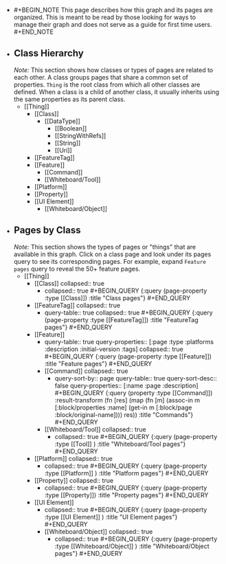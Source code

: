- #+BEGIN_NOTE
  This page describes how this graph and its pages are organized. This is meant to be read by those looking for ways to manage their graph and does not serve as a guide for first time users.
  #+END_NOTE
- ## Class Hierarchy
  *Note:* This section shows how classes or types of pages are related to each other. A class groups pages that share a common set of properties. `Thing` is the root class from which all other classes are defined. When a class is a child of another class, it usually inherits using the same properties as its parent class.
	- [[Thing]]
		- [[Class]]
			- [[DataType]]
				- [[Boolean]]
				- [[StringWithRefs]]
				- [[String]]
				- [[Uri]]
		- [[FeatureTag]]
		- [[Feature]]
			- [[Command]]
			- [[Whiteboard/Tool]]
		- [[Platform]]
		- [[Property]]
		- [[UI Element]]
			- [[Whiteboard/Object]]
- ## Pages by Class
  *Note:* This section shows the types of pages or "things" that are available in this graph. Click on a class page and look under its pages query to see its corresponding pages. For example, expand `Feature pages` query to reveal the 50+ feature pages.
	- [[Thing]]
		- [[Class]]
		  collapsed:: true
			- collapsed:: true
			  #+BEGIN_QUERY
			  {:query (page-property :type [[Class]])
			  :title "Class pages"}
			  #+END_QUERY
		- [[FeatureTag]]
		  collapsed:: true
			- query-table:: true
			  collapsed:: true
			  #+BEGIN_QUERY
			  {:query (page-property :type [[FeatureTag]])
			  :title "FeatureTag pages"}
			  #+END_QUERY
		- [[Feature]]
			- query-table:: true
			  query-properties:: [:page :type :platforms :description :initial-version :tags]
			  collapsed:: true
			  #+BEGIN_QUERY
			  {:query (page-property :type [[Feature]])
			  :title "Feature pages"}
			  #+END_QUERY
			- [[Command]]
			  collapsed:: true
				- query-sort-by:: page
				  query-table:: true
				  query-sort-desc:: false
				  query-properties:: [:name :page :description]
				  #+BEGIN_QUERY
				  {:query (property :type [[Command]])
				  :result-transform (fn [res] (map (fn [m] (assoc-in m [:block/properties :name] (get-in m [:block/page :block/original-name]))) res))
				  :title "Commands"}
				  #+END_QUERY
			- [[Whiteboard/Tool]]
			  collapsed:: true
				- collapsed:: true
				  #+BEGIN_QUERY
				  {:query (page-property :type [[Tool]] )
				  :title "Whiteboard/Tool pages"}
				  #+END_QUERY
		- [[Platform]]
		  collapsed:: true
			- collapsed:: true
			  #+BEGIN_QUERY
			  {:query (page-property :type [[Platform]] )
			  :title "Platform pages"}
			  #+END_QUERY
		- [[Property]]
		  collapsed:: true
			- collapsed:: true
			  #+BEGIN_QUERY
			  {:query (page-property :type [[Property]])
			  :title "Property pages"}
			  #+END_QUERY
		- [[UI Element]]
			- collapsed:: true
			  #+BEGIN_QUERY
			  {:query (page-property :type [[UI Element]] )
			  :title "UI Element pages"}
			  #+END_QUERY
			- [[Whiteboard/Object]]
			  collapsed:: true
				- collapsed:: true
				  #+BEGIN_QUERY
				  {:query (page-property :type [[Whiteboard/Object]] )
				  :title "Whiteboard/Object pages"}
				  #+END_QUERY